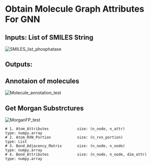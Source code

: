 # Obtain Molecule Graph Attributes For GNN

## Inputs: List of SMILES String

![SMILES_list_phosphatase](https://user-images.githubusercontent.com/47986787/168453834-250e0121-f753-435c-bf25-f381d5696862.png)


## Outputs: 
## Annotaion of molecules
![Molecule_annotation_test](https://user-images.githubusercontent.com/47986787/168453803-13b4c809-3828-418b-9154-95e575d7075b.png)

## Get Morgan Substrctures
![MorganFP_test](https://user-images.githubusercontent.com/47986787/168453822-20f5a344-26b4-428c-89c3-cbd09f12d509.png)

    # 1. Atom_Attributes             size: (n_node, n_attr)               type: numpy.array
    # 2. Atom_RXN_Portion            size: (n_rxn_portion)                type: List
    # 3. Bond_Adjacency_Matrix       size: (n_node, n_node)               type: numpy.array
    # 4. Bond_Attributes             size: (n_node, n_node, dim_attr)     type: numpy.array
